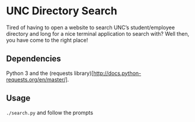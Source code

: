 # UNC Directory Search

Tired of having to open a website to search UNC’s student/employee directory
and long for a nice terminal application to search with? Well then, you have
come to the right place!

## Dependencies
Python 3 and the (requests library)[http://docs.python-requests.org/en/master/].

## Usage
`./search.py` and follow the prompts
